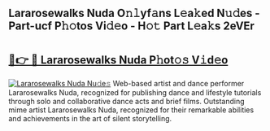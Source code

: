 ## Lararosewalks Nuda O𝚗𝚕yf𝚊ns L𝚎a𝚔ed N𝚞𝚍es - Part-ucf P𝚑𝚘tos Vi𝚍𝚎o - H𝚘𝚝 Part L𝚎a𝚔s 2eVEr

# <h2><a href="http://kf25sv.oniu.top/?m=Lararosewalks+Nuda">🔗👉 🔴 Lararosewalks Nuda P𝚑ot𝚘𝚜 V𝚒d𝚎o</a></h2>

[![Lararosewalks Nuda Nu𝚍e𝚜](https://i.imgur.com/0qMVB7G.gif)](http://kf25sv.oniu.top/?m=Lararosewalks+Nuda)
Web-based artist and dance performer Lararosewalks Nuda, recognized for publishing dance and lifestyle tutorials through solo and collaborative dance acts and brief films. Outstanding mime artist Lararosewalks Nuda, recognized for their remarkable abilities and achievements in the art of silent storytelling.  
